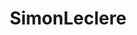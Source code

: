 ---
title: SimonLeclere
github: https://github.com/SimonLeclere
mode: dark
transition: 3s
archetype:
- Game
---